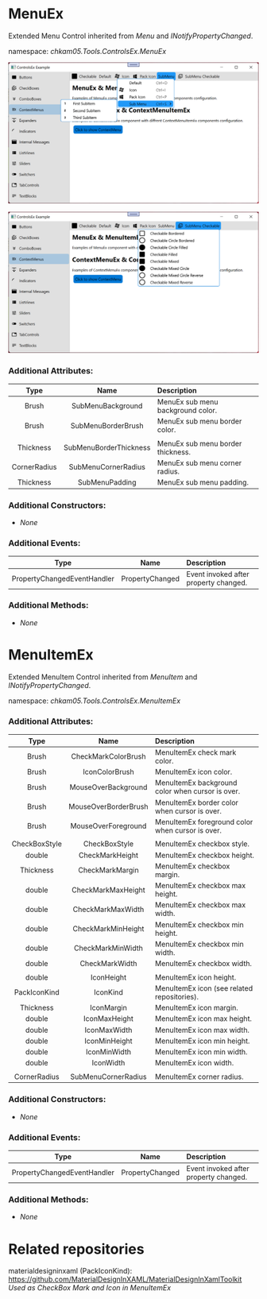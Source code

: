 # MenuEx
Extended Menu Control inherited from _Menu_ and _INotifyPropertyChanged_.  

namespace: _chkam05.Tools.ControlsEx.MenuEx_  

![MenuEx Examples 1 (Images/MenuEx1.png)](../Images/MenuEx1.png)  

![MenuEx Examples 2 (Images/MenuEx2.png)](../Images/MenuEx2.png)  

### Additional Attributes:

| Type         | Name                   | Description |
|:------------:|:----------------------:|:------------|
| Brush        | SubMenuBackground      | MenuEx sub menu background color. |
| Brush        | SubMenuBorderBrush     | MenuEx sub menu border color. |
|||
| Thickness    | SubMenuBorderThickness | MenuEx sub menu border thickness. |
| CornerRadius | SubMenuCornerRadius    | MenuEx sub menu corner radius. |
| Thickness    | SubMenuPadding         | MenuEx sub menu padding. |

### Additional Constructors: 

- _None_  

### Additional Events: 

| Type                        | Name             | Description                            |
|:---------------------------:|:----------------:|:---------------------------------------|
| PropertyChangedEventHandler | PropertyChanged  | Event invoked after property changed. |

### Additional Methods: 

- _None_  


# MenuItemEx
Extended MenuItem Control inherited from _MenuItem_ and _INotifyPropertyChanged_.  

namespace: _chkam05.Tools.ControlsEx.MenuItemEx_  

### Additional Attributes:

| Type          | Name                   | Description |
|:-------------:|:----------------------:|:------------|
| Brush         | CheckMarkColorBrush    | MenuItemEx check mark color. |
| Brush         | IconColorBrush         | MenuItemEx icon color. |
| Brush         | MouseOverBackground    | MenuItemEx background color when cursor is over. |
| Brush         | MouseOverBorderBrush   | MenuItemEx border color when cursor is over. |
| Brush         | MouseOverForeground    | MenuItemEx foreground color when cursor is over. |
|||
| CheckBoxStyle | CheckBoxStyle          | MenuItemEx checkbox style. |
| double        | CheckMarkHeight        | MenuItemEx checkbox height. |
| Thickness     | CheckMarkMargin        | MenuItemEx checkbox margin. |
| double        | CheckMarkMaxHeight     | MenuItemEx checkbox max height. |
| double        | CheckMarkMaxWidth      | MenuItemEx checkbox max width. |
| double        | CheckMarkMinHeight     | MenuItemEx checkbox min height. |
| double        | CheckMarkMinWidth      | MenuItemEx checkbox min width. |
| double        | CheckMarkWidth         | MenuItemEx checkbox width. |
|||
| double        | IconHeight             | MenuItemEx icon height. |
| PackIconKind  | IconKind               | MenuItemEx icon (see related repositories). |
| Thickness     | IconMargin             | MenuItemEx icon margin. |
| double        | IconMaxHeight          | MenuItemEx icon max height. |
| double        | IconMaxWidth           | MenuItemEx icon max width. |
| double        | IconMinHeight          | MenuItemEx icon min height. |
| double        | IconMinWidth           | MenuItemEx icon min width. |
| double        | IconWidth              | MenuItemEx icon width. |
|||
| CornerRadius  | SubMenuCornerRadius    | MenuItemEx corner radius. |

### Additional Constructors: 

- _None_  

### Additional Events: 

| Type                        | Name             | Description                            |
|:---------------------------:|:----------------:|:---------------------------------------|
| PropertyChangedEventHandler | PropertyChanged  | Event invoked after property changed. |

### Additional Methods: 

- _None_  


# Related repositories 

materialdesigninxaml (PackIconKind): https://github.com/MaterialDesignInXAML/MaterialDesignInXamlToolkit  
_Used as CheckBox Mark and Icon in MenuItemEx_